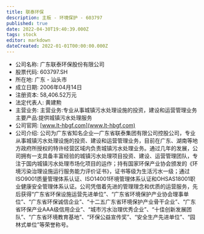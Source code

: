 ```yaml
---
title: 联泰环保
description: 主板 - 环境保护 - 603797
published: true
date: 2022-04-30T19:40:39.000Z
tags: stock
editor: markdown
dateCreated: 2022-01-01T00:00:00.000Z
---
```


- 公司名称: 广东联泰环保股份有限公司
- 股票代码: 603797.SH
- 所在地: 广东 - 汕头市
- 成立日期: 2006年04月14日
- 注册资本: 58,406.52万元
- 法定代表人: 黄建勲
- 主营业务: 主营业务:专业从事城镇污水处理设施的投资，建设和运营管理业务主要产品:提供城镇污水处理服务
- 公司官网: [www.lt-hbgf.com](www.lt-hbgf.com)
- 公司介绍: 公司为广东省知名企业—广东省联泰集团有限公司控股公司，专业从事城镇污水处理设施的投资、建设和运营管理业务，目前在广东、湖南等地方政府所授权的特许经营区域内负责城镇污水处理业务。通过几年的发展，公司拥有一支具备丰富经验的城镇污水处理项目投资、建设、运营管理团队，专注于国内城镇污水处理市场化项目的运作；持有国家环保产业协会颁发的《环境污染治理设施运行服务能力评价证书》，证书等级为生活污水一级；通过ISO9001质量管理体系认证、ISO14001环境管理体系认证和OHSAS18001职业健康安全管理体系认证。公司凭借着先进的管理理念和优质的运营服务，先后获得“广东省环保设施运营先进单位”、“广东省环境保护产业协会理事单位”、“广东省环保诚信企业”、“十二五广东省环境保护产业骨干企业”、“广东省环保产业AAA级信用企业”、“城市污水治理优秀企业”、“十佳创新发展团队”、“广东省环境教育基地”、“环保公益宣传奖”、“安全生产先进单位”、“园林式单位”等荣誉称号。


